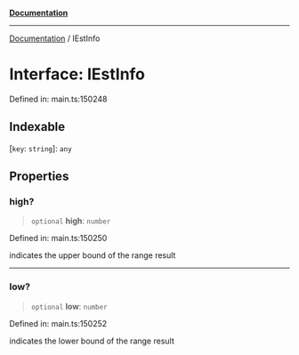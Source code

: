 [**Documentation**](../README.md)

***

[Documentation](../README.md) / IEstInfo

# Interface: IEstInfo

Defined in: main.ts:150248

## Indexable

\[`key`: `string`\]: `any`

## Properties

### high?

> `optional` **high**: `number`

Defined in: main.ts:150250

indicates the upper bound of the range result

***

### low?

> `optional` **low**: `number`

Defined in: main.ts:150252

indicates the lower bound of the range result
